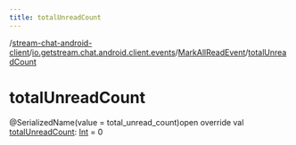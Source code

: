 ```yaml
---
title: totalUnreadCount
---
```

/[stream-chat-android-client](../../index.md)/[io.getstream.chat.android.client.events](../index.md)/[MarkAllReadEvent](index.md)/[totalUnreadCount](totalUnreadCount.md)  
  
  
  
# totalUnreadCount  
@SerializedName(value = total_unread_count)open override val [totalUnreadCount](totalUnreadCount.md): [Int](https://kotlinlang.org/api/latest/jvm/stdlib/kotlin/-int/index.html) = 0
